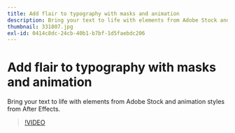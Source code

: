 ```yaml
---
title: Add flair to typography with masks and animation
description: Bring your text to life with elements from Adobe Stock and animation styles from After Effects
thumbnail: 331807.jpg
exl-id: 0414c8dc-24cb-40b1-b7bf-1d5faebdc206
---
```

# Add flair to typography with masks and animation

Bring your text to life with elements from Adobe Stock and animation styles from After Effects.

>[!VIDEO](https://video.tv.adobe.com/v/331807?hidetitle=true)
